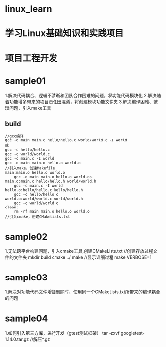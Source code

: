 # linux_learn
# 学习Linux基础知识和实践项目
# 项目工程开发
# sample01
1.解决代码耦合、逻辑不清晰和团队合作困难的问题，将功能代码模块化
2.解决随着功能增多带来的项目责任田混淆，将创建模块功能文件夹
3.解决编译困难、繁琐问题，引入make工具
## build
    //gcc编译
    gcc -o main main.c hello/hello.c world/world.c -I world
    或
    gcc -c hello/hello.c
    gcc -c world/world.c
    gcc -c main.c -I world
    gcc -o main main.o hello.o world.o
    //引入make，创建Makefile
    main:main.o hello.o world.o
	    gcc -o main main.o hello.o world.os
    main.o:main.c hello/hello.h world/world.h
	    gcc -c main.c -I world
    hello.o:hello/hello.c hello/hello.h
	    gcc -c hello/hello.c
    world.o:world/world.c world/world.h
	    gcc -c world/world.c
    clean:
	    rm -rf main main.o hello.o world.o
    //引入cmake，创建CMakeLists.txt

# sample02
1.无法跨平台构建问题，引入cmake工具,创建CMakeLists.txt
    //创建存放过程文件的文件夹
    mkdir build
    cmake ../
    make
    //显示详细过程
    make VERBOSE=1
# sample03
1.解决对功能代码文件增加删除时，使用同一个CMakeLists.txt所带来的编译耦合的问题

# sample04
1.如何引入第三方库，进行开发（gtest测试框架）
    tar -zxvf googletest-1.14.0.tar.gz //解压*.gz
    


